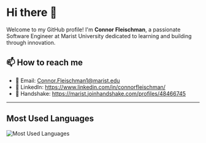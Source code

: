 # Hi there 👋

Welcome to my GitHub profile! I'm **Connor Fleischman**, a passionate Software Engineer at Marist University dedicated to learning and building through innovation.

<!--- 
## 🔭 What I’m working on
- 🚀 **[Project Name]**: A [short description of the project]. [Include a link if possible].
- 🔍 Exploring [topic or technology you're currently exploring].

## 🌱 What I’m learning
- 📖 Mastering [specific technology or skill].
- 🤝 Improving my contributions to open-source projects.

## 👯 I’m looking to collaborate on
- Exciting open-source projects in [specific area].
- Cutting-edge projects involving [technologies or concepts].

## 🤔 I’m looking for help with
- Scaling [specific type of project].
- Integrating [technology you're exploring] into a current project.

## 💬 Ask me about
- Software development best practices.
- Python, React, or any of my pinned projects.
- My journey as a developer!
--->
## 📫 How to reach me
- 📧 Email: Connor.Fleischman1@marist.edu
- 💼 LinkedIn: https://www.linkedin.com/in/connorfleischman/
- 🤝 Handshake: https://marist.joinhandshake.com/profiles/48466745
<!---
🌐

## ⚡ Fun fact
- I'm a big fan of [your hobby or interest] and love [specific quirky thing you enjoy].

---

## 🔧 Technologies & Tools
![Python](https://img.shields.io/badge/-Python-333333?style=flat&logo=python)
![React](https://img.shields.io/badge/-React-333333?style=flat&logo=react)
![Docker](https://img.shields.io/badge/-Docker-333333?style=flat&logo=docker)
![GitHub](https://img.shields.io/badge/-GitHub-333333?style=flat&logo=github)

--->

---

## Most Used Languages
![Most Used Languages](https://github-readme-stats.vercel.app/api/top-langs/?username=ConnorFleischman&layout=compact&theme=radical)
<!---
---

## 📊 GitHub Stats
![Connor's GitHub stats](https://github-readme-stats.vercel.app/api?username=ConnorFleischman&show_icons=true&theme=radical)

---
--->

